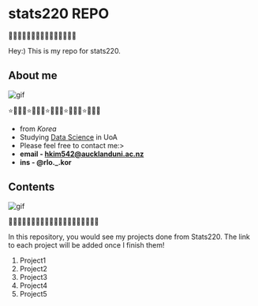 

# stats220 REPO


🫧🤍🌼🫧🤍🌼🫧🤍🌼🫧🤍🌼🫧🤍🌼
  
Hey:) This is my repo for stats220.


## About me
![gif](https://i.pinimg.com/originals/1f/bd/42/1fbd42ece5978a6d9d56c7d8ffe3ac9c.gif)

⭐💫🌙✨⭐💫🌙✨⭐💫🌙✨⭐💫🌙✨⭐💫🌙✨
* from *Korea*
* Studying [Data Science](https://www.auckland.ac.nz/en/study/study-options/find-a-study-option/data-science.html) in UoA
* Please feel free to contact me:>
* **email - hkim542@aucklanduni.ac.nz**
* **ins - @rlo._.kor**

## Contents 
![gif](https://post-phinf.pstatic.net/MjAyMTAyMjdfMTAg/MDAxNjE0Mzg3ODgxMjYy._NiHZu6Ns4KMkkTygkrvvreDpcYF_8GkTkB7G0rBZLMg.gAT_lYJz2_x8MkE5mYX3bhSscVGpW8WAi0vrQhKyCJIg.GIF/1540993688367.GIF?type=w500_q75)

🌿🌲🍀🌱🌿🌲🍀🌱🌿🌲🍀🌱🌿🌲🍀🌱🌿🌲🍀🌱

In this repository, you would see my projects done from Stats220.
The link to each project will be added once I finish them!

1. Project1
2. Project2
3. Project3
4. Project4
5. Project5

